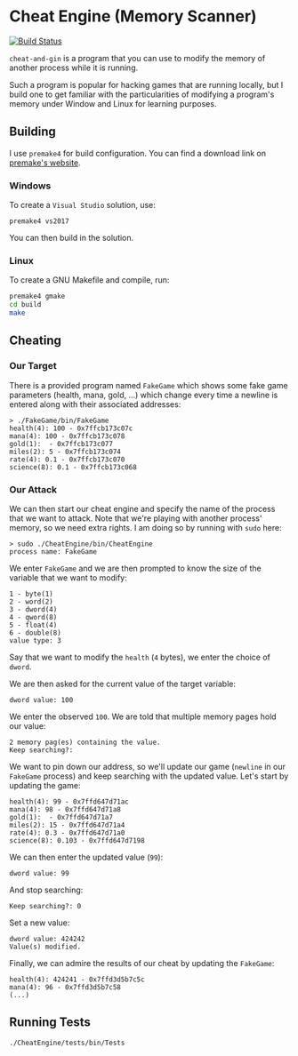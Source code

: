 # Cheat Engine (Memory Scanner)

[![Build Status](https://travis-ci.org/JesseEmond/cheat-and-gin.svg?branch=master)](https://travis-ci.org/JesseEmond/cheat-and-gin)

`cheat-and-gin` is a program that you can use to modify the memory of another process while it is running.

Such a program is popular for hacking games that are running locally, but I build one to get familiar
with the particularities of modifying a program's memory under Window and Linux for learning purposes.

## Building
I use `premake4` for build configuration. You can find a download link on [premake's website](https://premake.github.io).

### Windows
To create a `Visual Studio` solution, use:
```
premake4 vs2017
```
You can then build in the solution.

### Linux
To create a GNU Makefile and compile, run:
```sh
premake4 gmake
cd build
make
```

## Cheating
### Our Target
There is a provided program named `FakeGame` which shows some fake game parameters (health, mana, gold, ...)
which change every time a newline is entered along with their associated addresses:
```
> ./FakeGame/bin/FakeGame
health(4): 100 - 0x7ffcb173c07c
mana(4): 100 - 0x7ffcb173c078
gold(1):  - 0x7ffcb173c077
miles(2): 5 - 0x7ffcb173c074
rate(4): 0.1 - 0x7ffcb173c070
science(8): 0.1 - 0x7ffcb173c068
```

### Our Attack
We can then start our cheat engine and specify the name of the process that we want to attack.
Note that we're playing with another process' memory, so we need extra rights. I am doing so by
running with `sudo` here:
```
> sudo ./CheatEngine/bin/CheatEngine
process name: FakeGame
```

We enter `FakeGame` and we are then prompted to know the size of the variable that we want to modify:
```
1 - byte(1)
2 - word(2)
3 - dword(4)
4 - qword(8)
5 - float(4)
6 - double(8)
value type: 3
```

Say that we want to modify the `health` (`4` bytes), we enter the choice of `dword`.

We are then asked for the current value of the target variable:
```
dword value: 100
```

We enter the observed `100`. We are told that multiple memory pages hold our value:
```
2 memory pag(es) containing the value.
Keep searching?: 
``` 
We want to pin down our address, so we'll update our game (`newline` in our `FakeGame` process)
and keep searching with the updated value. Let's start by updating the game:
```
health(4): 99 - 0x7ffd647d71ac
mana(4): 98 - 0x7ffd647d71a8
gold(1):  - 0x7ffd647d71a7
miles(2): 15 - 0x7ffd647d71a4
rate(4): 0.3 - 0x7ffd647d71a0
science(8): 0.103 - 0x7ffd647d7198
```

We can then enter the updated value (`99`):
```
dword value: 99
```

And stop searching:
```
Keep searching?: 0
```

Set a new value:
```
dword value: 424242
Value(s) modified.
```

Finally, we can admire the results of our cheat by updating the `FakeGame`:
```
health(4): 424241 - 0x7ffd3d5b7c5c
mana(4): 96 - 0x7ffd3d5b7c58
(...)
```

## Running Tests
```sh
./CheatEngine/tests/bin/Tests
```

